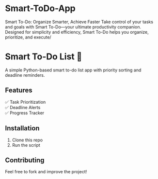 # Smart-ToDo-App
Smart To-Do: Organize Smarter, Achieve Faster Take control of your tasks and goals with Smart To-Do—your ultimate productivity companion. Designed for simplicity and efficiency, Smart To-Do helps you organize, prioritize, and execute/

# Smart To-Do List 📝  
A simple Python-based smart to-do list app with priority sorting and deadline reminders.  

## Features  
✅ Task Prioritization  
✅ Deadline Alerts  
✅ Progress Tracker  

## Installation  
1. Clone this repo
2. Run the script
  
## Contributing  
Feel free to fork and improve the project!
